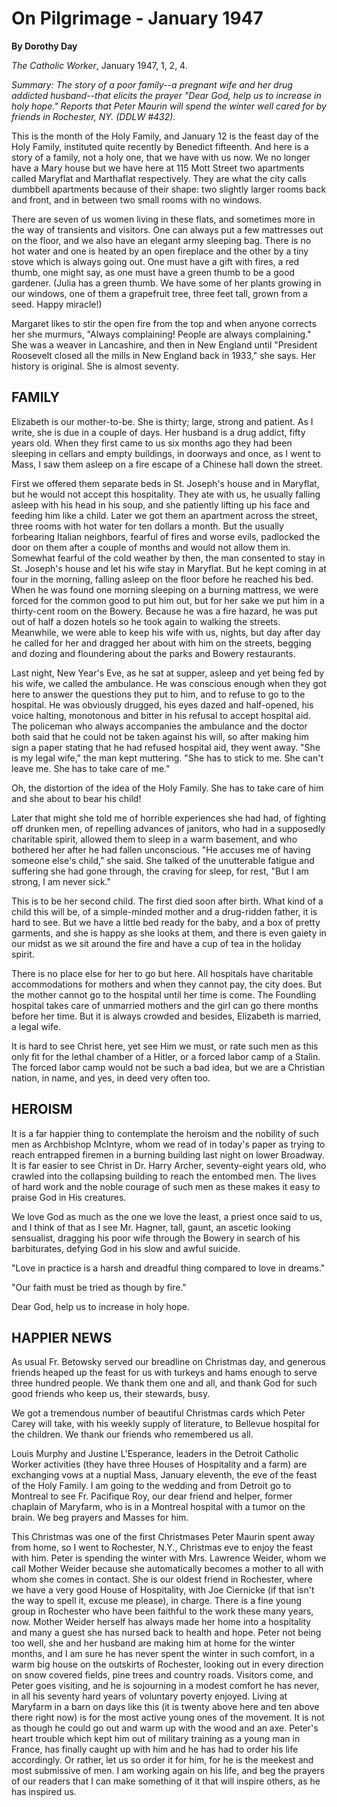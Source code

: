 On Pilgrimage - January 1947
============================

**By Dorothy Day**

*The Catholic Worker*, January 1947, 1, 2, 4.

*Summary: The story of a poor family--a pregnant wife and her drug
addicted husband--that elicits the prayer "Dear God, help us to increase
in holy hope." Reports that Peter Maurin will spend the winter well
cared for by friends in Rochester, NY. (DDLW \#432).*

This is the month of the Holy Family, and January 12 is the feast day of
the Holy Family, instituted quite recently by Benedict fifteenth. And
here is a story of a family, not a holy one, that we have with us now.
We no longer have a Mary house but we have here at 115 Mott Street two
apartments called Maryflat and Marthaflat respectively. They are what
the city calls dumbbell apartments because of their shape: two slightly
larger rooms back and front, and in between two small rooms with no
windows.

There are seven of us women living in these flats, and sometimes more in
the way of transients and visitors. One can always put a few mattresses
out on the floor, and we also have an elegant army sleeping bag. There
is no hot water and one is heated by an open fireplace and the other by
a tiny stove which is always going out. One must have a gift with fires,
a red thumb, one might say, as one must have a green thumb to be a good
gardener. (Julia has a green thumb. We have some of her plants growing
in our windows, one of them a grapefruit tree, three feet tall, grown
from a seed. Happy miracle!)

Margaret likes to stir the open fire from the top and when anyone
corrects her she murmurs, "Always complaining! People are always
complaining." She was a weaver in Lancashire, and then in New England
until "President Roosevelt closed all the mills in New England back in
1933," she says. Her history is original. She is almost seventy.

FAMILY
------

Elizabeth is our mother-to-be. She is thirty; large, strong and patient.
As I write, she is due in a couple of days. Her husband is a drug
addict, fifty years old. When they first came to us six months ago they
had been sleeping in cellars and empty buildings, in doorways and once,
as I went to Mass, I saw them asleep on a fire escape of a Chinese hall
down the street.

First we offered them separate beds in St. Joseph's house and in
Maryflat, but he would not accept this hospitality. They ate with us, he
usually falling asleep with his head in his soup, and she patiently
lifting up his face and feeding him like a child. Later we got them an
apartment across the street, three rooms with hot water for ten dollars
a month. But the usually forbearing Italian neighbors, fearful of fires
and worse evils, padlocked the door on them after a couple of months and
would not allow them in. Somewhat fearful of the cold weather by then,
the man consented to stay in St. Joseph's house and let his wife stay in
Maryflat. But he kept coming in at four in the morning, falling asleep
on the floor before he reached his bed. When he was found one morning
sleeping on a burning mattress, we were forced for the common good to
put him out, but for her sake we put him in a thirty-cent room on the
Bowery. Because he was a fire hazard, he was put out of half a dozen
hotels so he took again to walking the streets. Meanwhile, we were able
to keep his wife with us, nights, but day after day he called for her
and dragged her about with him on the streets, begging and dozing and
floundering about the parks and Bowery restaurants.

Last night, New Year's Eve, as he sat at supper, asleep and yet being
fed by his wife, we called the ambulance. He was conscious enough when
they got here to answer the questions they put to him, and to refuse to
go to the hospital. He was obviously drugged, his eyes dazed and
half-opened, his voice halting, monotonous and bitter in his refusal to
accept hospital aid. The policeman who always accompanies the ambulance
and the doctor both said that he could not be taken against his will, so
after making him sign a paper stating that he had refused hospital aid,
they went away. "She is my legal wife," the man kept muttering. "She has
to stick to me. She can't leave me. She has to take care of me."

Oh, the distortion of the idea of the Holy Family. She has to take care
of him and she about to bear his child!

Later that might she told me of horrible experiences she had had, of
fighting off drunken men, of repelling advances of janitors, who had in
a supposedly charitable spirit, allowed them to sleep in a warm
basement, and who bothered her after he had fallen unconscious. "He
accuses me of having someone else's child," she said. She talked of the
unutterable fatigue and suffering she had gone through, the craving for
sleep, for rest, "But I am strong, I am never sick."

This is to be her second child. The first died soon after birth. What
kind of a child this will be, of a simple-minded mother and a
drug-ridden father, it is hard to see. But we have a little bed ready
for the baby, and a box of pretty garments, and she is happy as she
looks at them, and there is even gaiety in our midst as we sit around
the fire and have a cup of tea in the holiday spirit.

There is no place else for her to go but here. All hospitals have
charitable accommodations for mothers and when they cannot pay, the city
does. But the mother cannot go to the hospital until her time is come.
The Foundling hospital takes care of unmarried mothers and the girl can
go there months before her time. But it is always crowded and besides,
Elizabeth is married, a legal wife.

It is hard to see Christ here, yet see Him we must, or rate such men as
this only fit for the lethal chamber of a Hitler, or a forced labor camp
of a Stalin. The forced labor camp would not be such a bad idea, but we
are a Christian nation, in name, and yes, in deed very often too.

HEROISM
-------

It is a far happier thing to contemplate the heroism and the nobility of
such men as Archbishop McIntyre, whom we read of in today's paper as
trying to reach entrapped firemen in a burning building last night on
lower Broadway. It is far easier to see Christ in Dr. Harry Archer,
seventy-eight years old, who crawled into the collapsing building to
reach the entombed men. The lives of hard work and the noble courage of
such men as these makes it easy to praise God in His creatures.

We love God as much as the one we love the least, a priest once said to
us, and I think of that as I see Mr. Hagner, tall, gaunt, an ascetic
looking sensualist, dragging his poor wife through the Bowery in search
of his barbiturates, defying God in his slow and awful suicide.

"Love in practice is a harsh and dreadful thing compared to love in
dreams."

"Our faith must be tried as though by fire."

Dear God, help us to increase in holy hope.

HAPPIER NEWS
------------

As usual Fr. Betowsky served our breadline on Christmas day, and
generous friends heaped up the feast for us with turkeys and hams enough
to serve three hundred people. We thank them one and all, and thank God
for such good friends who keep us, their stewards, busy.

We got a tremendous number of beautiful Christmas cards which Peter
Carey will take, with his weekly supply of literature, to Bellevue
hospital for the children. We thank our friends who remembered us all.

Louis Murphy and Justine L'Esperance, leaders in the Detroit Catholic
Worker activities (they have three Houses of Hospitality and a farm) are
exchanging vows at a nuptial Mass, January eleventh, the eve of the
feast of the Holy Family. I am going to the wedding and from Detroit go
to Montreal to see Fr. Pacifique Roy, our dear friend and helper, former
chaplain of Maryfarm, who is in a Montreal hospital with a tumor on the
brain. We beg prayers and Masses for him.

This Christmas was one of the first Christmases Peter Maurin spent away
from home, so I went to Rochester, N.Y., Christmas eve to enjoy the
feast with him. Peter is spending the winter with Mrs. Lawrence Weider,
whom we call Mother Weider because she automatically becomes a mother to
all with whom she comes in contact. She is our oldest friend in
Rochester, where we have a very good House of Hospitality, with Joe
Ciernicke (if that isn't the way to spell it, excuse me please), in
charge. There is a fine young group in Rochester who have been faithful
to the work these many years, now. Mother Weider herself has always made
her home into a hospitality and many a guest she has nursed back to
health and hope. Peter not being too well, she and her husband are
making him at home for the winter months, and I am sure he has never
spent the winter in such comfort, in a warm big house on the outskirts
of Rochester, looking out in every direction on snow covered fields,
pine trees and country roads. Visitors come, and Peter goes visiting,
and he is sojourning in a modest comfort he has never, in all his
seventy hard years of voluntary poverty enjoyed. Living at Maryfarm in a
barn on days like this (it is twenty above here and ten above there
right now) is for the most active young ones of the movement. It is not
as though he could go out and warm up with the wood and an axe. Peter's
heart trouble which kept him out of military training as a young man in
France, has finally caught up with him and he has had to order his life
accordingly. Or rather, let us so order it for him, for he is the
meekest and most submissive of men. I am working again on his life, and
beg the prayers of our readers that I can make something of it that will
inspire others, as he has inspired us.
